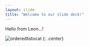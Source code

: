 ```yaml
---
layout: slide
title: "Welcome to our slide deck!"
---
```


Hello from Leon...!

![orderedlistocat](https://octodex.github.com/images/orderedlistocat.png)
{: .center}
